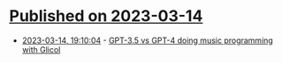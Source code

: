 # [Published on 2023-03-14](index.md)

* [2023-03-14, 19:10:04](https://lobste.rs/s/fvsmd5/gpt_3_5_vs_gpt_4_doing_music_programming) - [GPT-3.5 vs GPT-4 doing music programming with Glicol](https://github.com/chaosprint/glicol/discussions/125)
